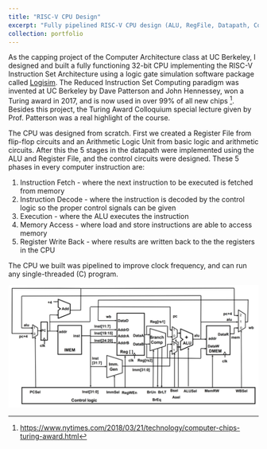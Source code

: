 ```yaml
---
title: "RISC-V CPU Design"
excerpt: "Fully pipelined RISC-V CPU design (ALU, RegFile, Datapath, Control) in logic gate simulator <br/><img src='/images/datapath_fpic.jpg'>"
collection: portfolio
---
```

As the capping project of the Computer Architecture class at UC Berkeley, I designed and built a fully functioning 32-bit CPU implementing the RISC-V Instruction Set Architecture using a logic gate simulation software package called [Logisim](http://www.cburch.com/logisim/). The Reduced Instruction Set Computing paradigm was invented at UC Berkeley by Dave Patterson and John Hennessey, won a Turing award in 2017, and is now used in over 99% of all new chips [^fn1]. Besides this project, the Turing Award Colloquium special lecture given by Prof. Patterson was a real highlight of the course. 

The CPU was designed from scratch. First we created a Register File from flip-flop circuits and an Arithmetic Logic Unit from basic logic and arithmetic circuits. After this the 5 stages in the datapath were implemented using the ALU and Register File, and the control circuits were designed. These 5 phases in every computer instruction are: 

1. Instruction Fetch - where the next instruction to be executed is fetched from memory
2. Instruction Decode - where the instruction is decoded by the control logic so the proper control signals can be given
3. Execution - where the ALU executes the instruction
4. Memory Access - where load and store instructions are able to access memory
5. Register Write Back - where results are written back to the the registers in the CPU

The CPU we built was pipelined to improve clock frequency, and can run any single-threaded (C) program. 

![CPU pic](/images/datapath.jpg) 

[^fn1]: https://www.nytimes.com/2018/03/21/technology/computer-chips-turing-award.html 
